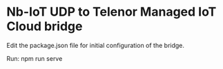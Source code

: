 # Nb-IoT UDP to Telenor Managed IoT Cloud bridge

Edit the package.json file for initial configuration of the bridge.

Run: npm run serve
